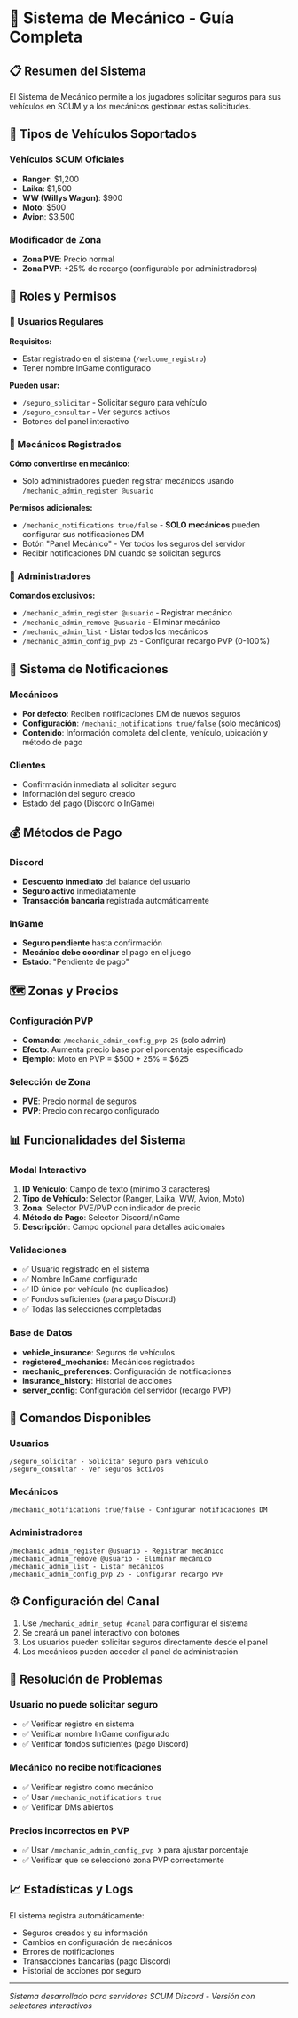 # 🔧 Sistema de Mecánico - Guía Completa

## 📋 Resumen del Sistema

El Sistema de Mecánico permite a los jugadores solicitar seguros para sus vehículos en SCUM y a los mecánicos gestionar estas solicitudes.

## 🚗 Tipos de Vehículos Soportados

### Vehículos SCUM Oficiales
- **Ranger**: $1,200
- **Laika**: $1,500  
- **WW (Willys Wagon)**: $900
- **Moto**: $500
- **Avion**: $3,500

### Modificador de Zona
- **Zona PVE**: Precio normal
- **Zona PVP**: +25% de recargo (configurable por administradores)

## 👥 Roles y Permisos

### 👤 Usuarios Regulares
**Requisitos:**
- Estar registrado en el sistema (`/welcome_registro`)
- Tener nombre InGame configurado

**Pueden usar:**
- `/seguro_solicitar` - Solicitar seguro para vehículo
- `/seguro_consultar` - Ver seguros activos
- Botones del panel interactivo

### 🔧 Mecánicos Registrados
**Cómo convertirse en mecánico:**
- Solo administradores pueden registrar mecánicos usando `/mechanic_admin_register @usuario`

**Permisos adicionales:**
- `/mechanic_notifications true/false` - **SOLO mecánicos** pueden configurar sus notificaciones DM
- Botón "Panel Mecánico" - Ver todos los seguros del servidor
- Recibir notificaciones DM cuando se solicitan seguros

### 👑 Administradores
**Comandos exclusivos:**
- `/mechanic_admin_register @usuario` - Registrar mecánico
- `/mechanic_admin_remove @usuario` - Eliminar mecánico  
- `/mechanic_admin_list` - Listar todos los mecánicos
- `/mechanic_admin_config_pvp 25` - Configurar recargo PVP (0-100%)

## 🔔 Sistema de Notificaciones

### Mecánicos
- **Por defecto**: Reciben notificaciones DM de nuevos seguros
- **Configuración**: `/mechanic_notifications true/false` (solo mecánicos)
- **Contenido**: Información completa del cliente, vehículo, ubicación y método de pago

### Clientes  
- Confirmación inmediata al solicitar seguro
- Información del seguro creado
- Estado del pago (Discord o InGame)

## 💰 Métodos de Pago

### Discord
- **Descuento inmediato** del balance del usuario
- **Seguro activo** inmediatamente
- **Transacción bancaria** registrada automáticamente

### InGame
- **Seguro pendiente** hasta confirmación
- **Mecánico debe coordinar** el pago en el juego
- **Estado**: "Pendiente de pago"

## 🗺️ Zonas y Precios

### Configuración PVP
- **Comando**: `/mechanic_admin_config_pvp 25` (solo admin)
- **Efecto**: Aumenta precio base por el porcentaje especificado
- **Ejemplo**: Moto en PVP = $500 + 25% = $625

### Selección de Zona
- **PVE**: Precio normal de seguros
- **PVP**: Precio con recargo configurado

## 📊 Funcionalidades del Sistema

### Modal Interactivo
1. **ID Vehículo**: Campo de texto (mínimo 3 caracteres)
2. **Tipo de Vehículo**: Selector (Ranger, Laika, WW, Avion, Moto)
3. **Zona**: Selector PVE/PVP con indicador de precio
4. **Método de Pago**: Selector Discord/InGame
5. **Descripción**: Campo opcional para detalles adicionales

### Validaciones
- ✅ Usuario registrado en el sistema
- ✅ Nombre InGame configurado
- ✅ ID único por vehículo (no duplicados)
- ✅ Fondos suficientes (para pago Discord)
- ✅ Todas las selecciones completadas

### Base de Datos
- **vehicle_insurance**: Seguros de vehículos
- **registered_mechanics**: Mecánicos registrados
- **mechanic_preferences**: Configuración de notificaciones
- **insurance_history**: Historial de acciones
- **server_config**: Configuración del servidor (recargo PVP)

## 🚀 Comandos Disponibles

### Usuarios
```
/seguro_solicitar - Solicitar seguro para vehículo
/seguro_consultar - Ver seguros activos
```

### Mecánicos
```
/mechanic_notifications true/false - Configurar notificaciones DM
```

### Administradores
```
/mechanic_admin_register @usuario - Registrar mecánico
/mechanic_admin_remove @usuario - Eliminar mecánico
/mechanic_admin_list - Listar mecánicos
/mechanic_admin_config_pvp 25 - Configurar recargo PVP
```

## ⚙️ Configuración del Canal

1. Use `/mechanic_admin_setup #canal` para configurar el sistema
2. Se creará un panel interactivo con botones
3. Los usuarios pueden solicitar seguros directamente desde el panel
4. Los mecánicos pueden acceder al panel de administración

## 🔧 Resolución de Problemas

### Usuario no puede solicitar seguro
- ✅ Verificar registro en sistema
- ✅ Verificar nombre InGame configurado
- ✅ Verificar fondos suficientes (pago Discord)

### Mecánico no recibe notificaciones
- ✅ Verificar registro como mecánico
- ✅ Usar `/mechanic_notifications true`
- ✅ Verificar DMs abiertos

### Precios incorrectos en PVP
- ✅ Usar `/mechanic_admin_config_pvp X` para ajustar porcentaje
- ✅ Verificar que se seleccionó zona PVP correctamente

## 📈 Estadísticas y Logs

El sistema registra automáticamente:
- Seguros creados y su información
- Cambios en configuración de mecánicos
- Errores de notificaciones
- Transacciones bancarias (pago Discord)
- Historial de acciones por seguro

---
*Sistema desarrollado para servidores SCUM Discord - Versión con selectores interactivos*